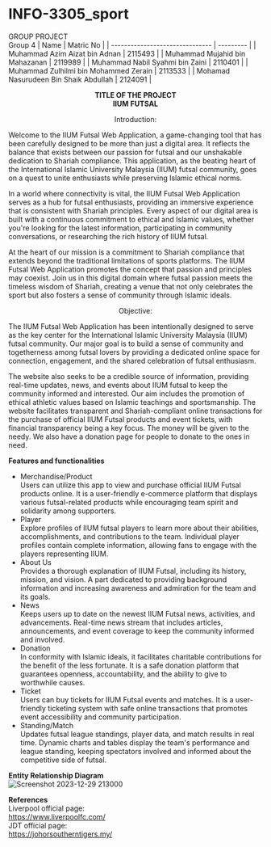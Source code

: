 # INFO-3305_sport
GROUP PROJECT <br>
Group 4
|            Name                 | Matric No |
| ------------------------------- | --------- |
| Muhammad Azim Aizat bin Adnan   | 2115493   |
| Muhammad Mujahid bin Mahazanan  | 2119989   |
| Muhammad Nabil Syahmi bin Zaini | 2110401   |
| Muhammad Zulhilmi bin Mohammed Zerain   | 2113533  |
| Mohamad Nasurudeen Bin Shaik Abdullah   | 2124091  |<br>


<p align="center"> 
<strong>TITLE OF THE PROJECT</strong> <br> 
<strong>IIUM FUTSAL</strong>

<p align="center"> Introduction: <br>
  
Welcome to the IIUM Futsal Web Application, a game-changing tool that has been carefully designed to be more than just a digital area. It reflects the balance that exists between our passion for futsal and our unshakable dedication to Shariah compliance. This application, as the beating heart of the International Islamic University Malaysia (IIUM) futsal community, goes on a quest to unite enthusiasts while preserving Islamic ethical norms. <br> 

In a world where connectivity is vital, the IIUM Futsal Web Application serves as a hub for futsal enthusiasts, providing an immersive experience that is consistent with Shariah principles. Every aspect of our digital area is built with a continuous commitment to ethical and Islamic values, whether you're looking for the latest information, participating in community conversations, or researching the rich history of IIUM futsal. <br>

At the heart of our mission is a commitment to Shariah compliance that extends beyond the traditional limitations of sports platforms. The IIUM Futsal Web Application promotes the concept that passion and principles may coexist. Join us in this digital domain where futsal passion meets the timeless wisdom of Shariah, creating a venue that not only celebrates the sport but also fosters a sense of community through Islamic ideals. <br>

<p align="center"> Objective: <br>

The IIUM Futsal Web Application has been intentionally designed to serve as the key center for the International Islamic University Malaysia (IIUM) futsal community. Our major goal is to build a sense of community and togetherness among futsal lovers by providing a dedicated online space for connection, engagement, and the shared celebration of futsal enthusiasm. <br> 

The website also seeks to be a credible source of information, providing real-time updates, news, and events about IIUM futsal to keep the community informed and interested. Our aim includes the promotion of ethical athletic values based on Islamic teachings and sportsmanship. The website facilitates transparent and Shariah-compliant online transactions for the purchase of official IIUM Futsal products and event tickets, with financial transparency being a key focus. The money will be given to the needy. We also have a donation page for people to donate to the ones in need. <br> 


<strong>Features and functionalities</strong> <br>
- Merchandise/Product
<br> Users can utilize this app to view and purchase official IIUM Futsal products online. It is a user-friendly e-commerce platform that displays various futsal-related products while encouraging team spirit and solidarity among supporters. <br>
- Player
<br> Explore profiles of IIUM futsal players to learn more about their abilities, accomplishments, and contributions to the team. Individual player profiles contain complete information, allowing fans to engage with the players representing IIUM. <br>
- About Us
<br> Provides a thorough explanation of IIUM Futsal, including its history, mission, and vision. A part dedicated to providing background information and increasing awareness and admiration for the team and its goals. <br>
- News
<br> Keeps users up to date on the newest IIUM Futsal news, activities, and advancements. Real-time news stream that includes articles, announcements, and event coverage to keep the community informed and involved. <br>
- Donation
<br> In conformity with Islamic ideals, it facilitates charitable contributions for the benefit of the less fortunate. It is a safe donation platform that guarantees openness, accountability, and the ability to give to worthwhile causes. <br>
- Ticket
<br> Users can buy tickets for IIUM Futsal events and matches. It is a user-friendly ticketing system with safe online transactions that promotes event accessibility and community participation.
- Standing/Match
<br> Updates futsal league standings, player data, and match results in real time. Dynamic charts and tables display the team's performance and league standing, keeping spectators involved and informed about the competitive side of futsal. <br> 

<strong>Entity Relationship Diagram</strong> <br>
![Screenshot 2023-12-29 213000](https://github.com/Azimaizat02/INFO-3305_sport/assets/31058112/5fdb8f23-b74e-482b-bf26-17dc1bfba481)


<strong>References</strong> <br>
Liverpool official page: <br>
https://www.liverpoolfc.com/ <br>
JDT official page: <br>
https://johorsoutherntigers.my/ <br>
